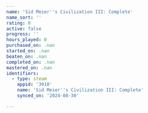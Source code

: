 ```yaml
---
name: 'Sid Meier''s Civilization III: Complete'
name_sort: ''
rating: 0
active: false
progress: ''
hours_played: 0
purchased_on: .nan
started_on: .nan
beaten_on: .nan
completed_on: .nan
mastered_on: .nan
identifiers:
  - type: steam
    appid: '3910'
    name: 'Sid Meier''s Civilization III: Complete'
    synced_on: '2024-08-30'

---
```

